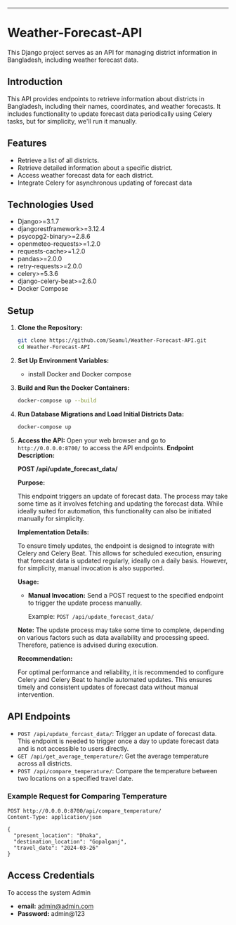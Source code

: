 

---

# Weather-Forecast-API


This Django project serves as an API for managing district information in Bangladesh, including weather forecast data.

## Introduction

This API provides endpoints to retrieve information about districts in Bangladesh, including their names, coordinates, and weather forecasts. It includes functionality to update forecast data periodically using Celery tasks, but for simplicity, we'll run it manually.

## Features

- Retrieve a list of all districts.
- Retrieve detailed information about a specific district.
- Access weather forecast data for each district.
- Integrate Celery for asynchronous updating of forecast data

## Technologies Used

- Django>=3.1.7
- djangorestframework>=3.12.4
- psycopg2-binary>=2.8.6
- openmeteo-requests>=1.2.0
- requests-cache>=1.2.0
- pandas>=2.0.0
- retry-requests>=2.0.0
- celery>=5.3.6
- django-celery-beat>=2.6.0
- Docker Compose
## Setup

1. **Clone the Repository:**
   ```bash
   git clone https://github.com/Seamul/Weather-Forecast-API.git
   cd Weather-Forecast-API

   ```

2. **Set Up Environment Variables:**
   - install Docker and Docker compose


3. **Build and Run the Docker Containers:**
   ```bash
   docker-compose up --build
   ```

4. **Run Database Migrations and Load Initial Districts Data:**
   ```bash
   docker-compose up
   ```


5. **Access the API:**
   Open your web browser and go to `http://0.0.0.0:8700/` to access the API endpoints.
   **Endpoint Description:**

   **POST /api/update_forecast_data/**
   
   **Purpose:**
   
   This endpoint triggers an update of forecast data. The process may take some time as it involves fetching and updating the forecast data. While ideally suited for automation, this functionality can also be initiated manually for simplicity.
   
   **Implementation Details:**
   
   To ensure timely updates, the endpoint is designed to integrate with Celery and Celery Beat. This allows for scheduled execution, ensuring that forecast data is updated regularly, ideally on a daily basis. However, for simplicity, manual invocation is also supported.
   
   **Usage:**
   
   - **Manual Invocation:** Send a POST request to the specified endpoint to trigger the update process manually.
     
     Example: `POST /api/update_forecast_data/`
     
   
   **Note:** The update process may take some time to complete, depending on various factors such as data availability and processing speed. Therefore, patience is advised during execution.
   
   **Recommendation:**
   
   For optimal performance and reliability, it is recommended to configure Celery and Celery Beat to handle automated updates. This ensures timely and consistent updates of forecast data without manual intervention.


  
## API Endpoints


- `POST /api/update_forcast_data/`: Trigger an update of forecast data. This endpoint is needed to trigger once a day to update forecast data and is not accessible to users directly.
- `GET /api/get_average_temperature/`: Get the average temperature across all districts.
- `POST /api/compare_temperature/`: Compare the temperature between two locations on a specified travel date.

### Example Request for Comparing Temperature
```http
POST http://0.0.0.0:8700/api/compare_temperature/
Content-Type: application/json

{
  "present_location": "Dhaka",
  "destination_location": "Gopalganj",
  "travel_date": "2024-03-26"
}
```

## Access Credentials

To access the system Admin

- **email:** admin@admin.com
- **Password:** admin@123



